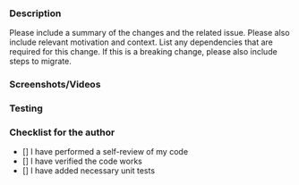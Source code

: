 ### Description

Please include a summary of the changes and the related issue. Please also include relevant motivation and context. List any dependencies that are required for this change. If this is a breaking change, please also include steps to migrate.

### Screenshots/Videos


### Testing


### Checklist for the author
- [] I have performed a self-review of my code
- [] I have verified the code works
- [] I have added necessary unit tests 
